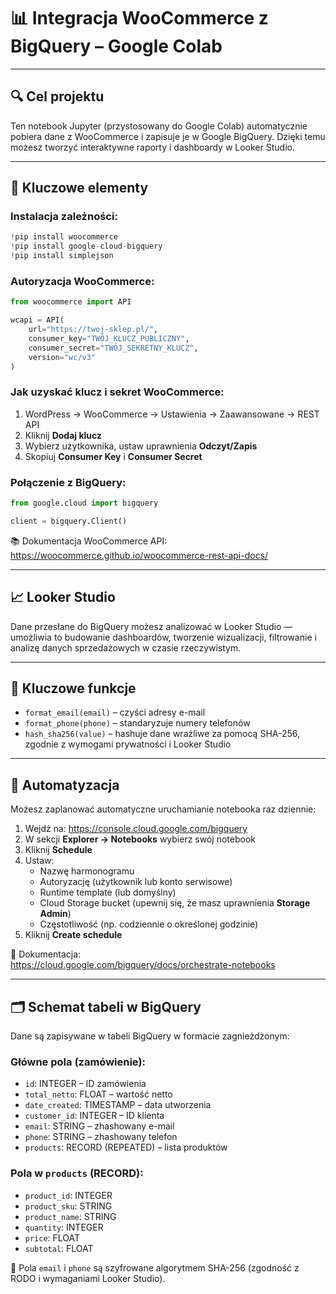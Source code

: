 # 📊 Integracja WooCommerce z BigQuery – Google Colab

---

## 🔍 Cel projektu

Ten notebook Jupyter (przystosowany do Google Colab) automatycznie pobiera dane z WooCommerce i zapisuje je w Google BigQuery. Dzięki temu możesz tworzyć interaktywne raporty i dashboardy w Looker Studio.

---

## 🧩 Kluczowe elementy

### Instalacja zależności:
```python
!pip install woocommerce
!pip install google-cloud-bigquery
!pip install simplejson
```

### Autoryzacja WooCommerce:
```python
from woocommerce import API

wcapi = API(
    url="https://twoj-sklep.pl/",
    consumer_key="TWÓJ_KLUCZ_PUBLICZNY",
    consumer_secret="TWÓJ_SEKRETNY_KLUCZ",
    version="wc/v3"
)
```

### Jak uzyskać klucz i sekret WooCommerce:
1. WordPress → WooCommerce → Ustawienia → Zaawansowane → REST API  
2. Kliknij **Dodaj klucz**  
3. Wybierz użytkownika, ustaw uprawnienia **Odczyt/Zapis**  
4. Skopiuj **Consumer Key** i **Consumer Secret**

### Połączenie z BigQuery:
```python
from google.cloud import bigquery

client = bigquery.Client()
```

📚 Dokumentacja WooCommerce API:  
https://woocommerce.github.io/woocommerce-rest-api-docs/

---

## 📈 Looker Studio

Dane przesłane do BigQuery możesz analizować w Looker Studio — umożliwia to budowanie dashboardów, tworzenie wizualizacji, filtrowanie i analizę danych sprzedażowych w czasie rzeczywistym.

---

## 🔄 Kluczowe funkcje

- `format_email(email)` – czyści adresy e-mail  
- `format_phone(phone)` – standaryzuje numery telefonów  
- `hash_sha256(value)` – hashuje dane wrażliwe za pomocą SHA-256, zgodnie z wymogami prywatności i Looker Studio

---

## 🤖 Automatyzacja

Możesz zaplanować automatyczne uruchamianie notebooka raz dziennie:

1. Wejdź na: https://console.cloud.google.com/bigquery  
2. W sekcji **Explorer → Notebooks** wybierz swój notebook  
3. Kliknij **Schedule**  
4. Ustaw:
   - Nazwę harmonogramu  
   - Autoryzację (użytkownik lub konto serwisowe)  
   - Runtime template (lub domyślny)  
   - Cloud Storage bucket (upewnij się, że masz uprawnienia **Storage Admin**)  
   - Częstotliwość (np. codziennie o określonej godzinie)  
5. Kliknij **Create schedule**

📄 Dokumentacja:  
https://cloud.google.com/bigquery/docs/orchestrate-notebooks

---

## 🗂️ Schemat tabeli w BigQuery

Dane są zapisywane w tabeli BigQuery w formacie zagnieżdżonym:

### Główne pola (zamówienie):

- `id`: INTEGER – ID zamówienia  
- `total_netto`: FLOAT – wartość netto  
- `date_created`: TIMESTAMP – data utworzenia  
- `customer_id`: INTEGER – ID klienta  
- `email`: STRING – zhashowany e-mail  
- `phone`: STRING – zhashowany telefon  
- `products`: RECORD (REPEATED) – lista produktów

### Pola w `products` (RECORD):

- `product_id`: INTEGER  
- `product_sku`: STRING  
- `product_name`: STRING  
- `quantity`: INTEGER  
- `price`: FLOAT  
- `subtotal`: FLOAT

🔐 Pola `email` i `phone` są szyfrowane algorytmem SHA-256 (zgodność z RODO i wymaganiami Looker Studio).